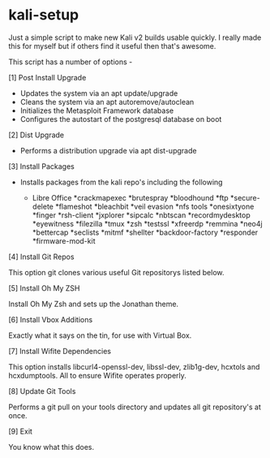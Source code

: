 # kali-setup

Just a simple script to make new Kali v2 builds usable quickly. I really made this for myself but if others find it useful then that's awesome.

This script has a number of options -

[1] Post Install Upgrade

* Updates the system via an apt update/upgrade
* Cleans the system via an apt autoremove/autoclean
* Initializes the Metasploit Framework database
* Configures the autostart of the postgresql database on boot

[2] Dist Upgrade

* Performs a distribution upgrade via apt dist-upgrade

[3] Install Packages

* Installs packages from the kali repo's including the following

	* Libre Office
	*crackmapexec
	*brutespray
	*bloodhound
	*ftp
	*secure-delete
	*flameshot
	*bleachbit
	*veil evasion
	*nfs tools
	*onesixtyone
	*finger
	*rsh-client
	*jxplorer
	*sipcalc
	*nbtscan
	*recordmydesktop
	*eyewitness
	*filezilla
	*tmux
	*zsh
	*testssl
	*xfreerdp
	*remmina
	*neo4j
	*bettercap
	*seclists
	*mitmf
	*shellter
	*backdoor-factory
	*responder
	*firmware-mod-kit

[4] Install Git Repos

This option git clones various useful Git repositorys listed below.

[5] Install Oh My ZSH

Install Oh My Zsh and sets up the Jonathan theme.

[6] Install Vbox Additions

Exactly what it says on the tin, for use with Virtual Box.

[7] Install Wifite Dependencies

This option installs libcurl4-openssl-dev, libssl-dev, zlib1g-dev, hcxtols and hcxdumptools. All to ensure Wifite operates properly.

[8] Update Git Tools

Performs a git pull on your tools directory and updates all git repository's at once.

[9] Exit

You know what this does.


